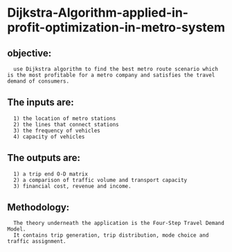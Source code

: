 # Dijkstra-Algorithm-applied-in-profit-optimization-in-metro-system
## objective:
      use Dijkstra algorithm to find the best metro route scenario which is the most profitable for a metro company and satisfies the travel demand of consumers. 
## The inputs are:
      1) the location of metro stations
      2) the lines that connect stations
      3) the frequency of vehicles
      4) capacity of vehicles
## The outputs are:
      1) a trip end O-D matrix
      2) a comparison of traffic volume and transport capacity
      3) financial cost, revenue and income.
## Methodology: 
      The theory underneath the application is the Four-Step Travel Demand Model. 
      It contains trip generation, trip distribution, mode choice and traffic assignment. 
      
